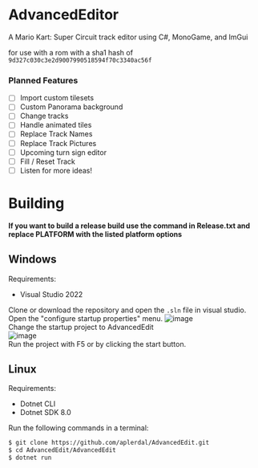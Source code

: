 # AdvancedEditor
A Mario Kart: Super Circuit track editor using C#, MonoGame, and ImGui

for use with a rom with a sha1 hash of `9d327c030c3e2d9007990518594f70c3340ac56f`

### Planned Features
- [ ] Import custom tilesets
- [ ] Custom Panorama background
- [ ] Change tracks
- [ ] Handle animated tiles
- [ ] Replace Track Names
- [ ] Replace Track Pictures
- [ ] Upcoming turn sign editor
- [ ] Fill / Reset Track
- [ ] Listen for more ideas!

# Building
**If you want to build a release build use the command in Release.txt and replace PLATFORM with the listed platform options**
## Windows
Requirements:
 - Visual Studio 2022

Clone or download the repository and open the `.sln` file in visual studio. Open the "configure startup properties" menu.
![image](https://github.com/aplerdal/AdvancedEdit/assets/59904070/82d43656-c483-48a2-bfbb-462c566e53aa)\
Change the startup project to AdvancedEdit\
![image](https://github.com/aplerdal/AdvancedEdit/assets/59904070/24a26863-0cc6-4be5-92eb-abbe3707a426)\
Run the project with F5 or by clicking the start button.
## Linux
Requirements:
 - Dotnet CLI
 - Dotnet SDK 8.0

Run the following commands in a terminal:
```bash
$ git clone https://github.com/aplerdal/AdvancedEdit.git
$ cd AdvancedEdit/AdvancedEdit
$ dotnet run
```
